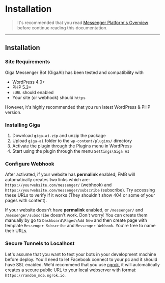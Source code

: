 # Installation

> It's recommended that you read [Messenger Platform's Overview](https://developers.facebook.com/docs/messenger-platform/product-overview) before continue reading this documentation.

***

## Installation

### Site Requirements
Giga Messenger Bot (GigaAI) has been tested and compatibility with

- WordPress 4.0+
- PHP 5.3+
- `cURL` should enabled
- Your site (or webhook) should `https`

However, it's highly recommended that you run latest WordPress & PHP version.

### Installing Giga
1. Download `giga-ai.zip` and unzip the package
1. Upload `giga-ai` folder to the `wp-content/plugins/` directory
1. Activate the plugin through the Plugins menu in WordPress
1. Start using the plugin through the menu `Settings\Giga AI`

### Configure Webhook
After activated, if your website has **permalink** enabled, FMB will automatically creates two links which are: `https://yourwebsite.com/messenger/` (webhook) and `https://yourwebsite.com/messenger/subscribe` (subscribe). Try accessing these URLs to verify if it works (They shouldn't show 404 or some of your pages with content).

If your website doesn't have **permalink** enabled, or `/messenger/` and `/messenger/subscribe` doesn't work. Don't worry! You can create them manually by go to `Dashboard\Pages\Add New` and then create page with template `Messenger Subscribe` and `Messenger Webhook`. You're free to name their URLs.

### Secure Tunnels to Localhost
Let's assume that you want to test your bots in your development machine before deploy. You'll need to let Facebook connect to your pc and it should have SSL enabled. We'd recommend that you use [ngrok](https://ngrok.com), it will automatically creates a secure public URL to your local webserver with format: `https://random_md5.ngrok.io`.